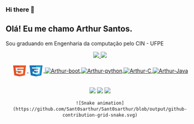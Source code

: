 ### Hi there 👋

  ## Olá! Eu me chamo Arthur Santos. 
  Sou graduando em Engenharia da computação pelo CIN - UFPE

<div align="center">
  <a href="https://github.com/sant0sarthur">
  <img height="180em" src="https://github-readme-stats.vercel.app/api?username=Sant0sarthur&show_icons=true&theme=dark&include_all_commits=true&count_private=true"/>
  <img height="180em" src="https://github-readme-stats.vercel.app/api/top-langs/?username=Sant0sarthur&layout=compact&langs_count=7&theme=dark"/>
</div>
<div align="center" style="display: inline_block"><br>
  <img align="center" alt="Arthur-HTML" height="30" width="40" src="https://raw.githubusercontent.com/devicons/devicon/master/icons/html5/html5-original.svg">
  <img align="center" alt="Arthur-CSS" height="30" width="40" src="https://raw.githubusercontent.com/devicons/devicon/master/icons/css3/css3-original.svg">
  <img align="center" alt="Arthur-boot" height="30" width="40" src="https://user-images.githubusercontent.com/84881858/176796999-25604550-1da0-46f6-a447-f0aef5f40553.png">
  <img align="center" alt="Arthur-python" height="30" width="40"src="https://user-images.githubusercontent.com/84881858/176797158-c790f979-92d2-40e5-b40b-d3d374e4b28b.png" />
  <img align="center" alt="Arthur-C" height="30" width="40" src="https://user-images.githubusercontent.com/84881858/176797217-b2ff48e2-7d97-4179-aa46-126aa7897cbf.png" />    
  <img align="center" alt="Arthur-Java" height="30" width="40"src="https://user-images.githubusercontent.com/84881858/176797028-d0e71d0a-d183-4525-9a79-d596890f787f.png" />       

  </div>

  ##
  
   <div align="center"> 
  <a href="https://www.instagram.com/sant0s_arthur/" target="_blank"><img src="https://img.shields.io/badge/-Instagram-%23E4405F?style=for-the-badge&logo=instagram&logoColor=white" target="_blank"></a>
  <a href = "mailto:arthurguilherme348@gmail.com"><img src="https://img.shields.io/badge/-Gmail-%23333?style=for-the-badge&logo=gmail&logoColor=white" target="_blank"></a>
  <a href="https://www.linkedin.com/in/sant0sarthur/" target="_blank"><img src="https://img.shields.io/badge/-LinkedIn-%230077B5?style=for-the-badge&logo=linkedin&logoColor=white" target="_blank"></a> 
     
    ![Snake animation](https://github.com/Sant0sarthur/Sant0sarthur/blob/output/github-contribution-grid-snake.svg)
     
  </div>
